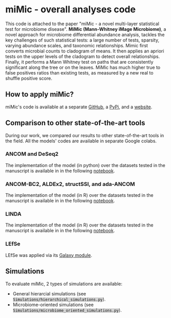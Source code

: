 # miMic - overall analyses code 

This code is attached to the paper "miMic - a novel multi-layer statistical test for microbiome disease".
**MiMic (Mann-Whitney iMage Microbiome)**, a novel approach for microbiome differential abundance analysis, tackles the key challenges of such statistical tests: 
a large number of tests, sparsity, varying abundance scales, and taxonomic relationships. Mimic first converts microbial counts to cladogram of means. 
It then applies an apriori tests on the upper levels of the cladogram to detect overall relationships. Finally, it performs a Mann Whitney test on paths 
that are consistently significant along the tree or on the leaves. 
MiMic has much higher true to false positives ratios than existing tests, as measured by a new real to shuffle positive score.

## How to apply miMic?

miMic's code is available at a separate [GitHub](https://github.com/oshritshtossel/miMic), a [PyPi](https://pypi.org/project/mimic-da/), and a [website](https://micros.math.biu.ac.il/Home).

## Comparison to other state-of-the-art tools

During our work, we compared our results to other state-of-the-art tools in the field. All the models' codes are available in separate Google colabs.

### ANCOM and DeSeq2

The implementation of the model (in python) over the datasets tested in the manuscript is available in in the following [notebook](https://colab.research.google.com/drive/1K4lS3mtCCeGYz-XpwcEdNxPX6OCDWF0b?usp=sharing).

### ANCOM-BC2, ALDEx2, structSSI, and ada-ANCOM
The implementation of the model (in R) over the datasets tested in the manuscript is available in in the following [notebook](https://colab.research.google.com/drive/1KRH4eFUW59KuXxmxJOAp_uKgAQguftFG?usp=sharing).

### LINDA
The implementation of the model (in R) over the datasets tested in the manuscript is available in in the following [notebook](https://colab.research.google.com/drive/1nzAEIZ27FGpRwylBeJG00Ci_K7VULPAr?usp=sharing).

### LEfSe
LEfSe was applied via its [Galaxy module](https://huttenhower.sph.harvard.edu/lefse/).

## Simulations

To evaluate miMic, 2 types of simulations are available:
- General hierarcial simulations (see <code style="background-color: lightgrey;">Simulations/hierarchical_simulations.py</code>).
- Microbiome-oriented simulations (see <code style="background-color: lightgrey;">Simulations/microbiome_oriented_simulations.py</code>).
